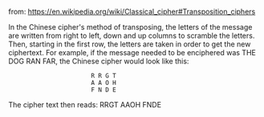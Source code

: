 from: https://en.wikipedia.org/wiki/Classical_cipher#Transposition_ciphers

In the Chinese cipher's method of transposing, the letters of the message are written from right to left, down and up columns to scramble the letters. Then, starting in the first row, the letters are taken in order to get the new ciphertext. For example, if the message needed to be enciphered was THE DOG RAN FAR, the Chinese cipher would look like this:

                           R R G T
                           A A O H
                           F N D E
                           
The cipher text then reads: RRGT AAOH FNDE

